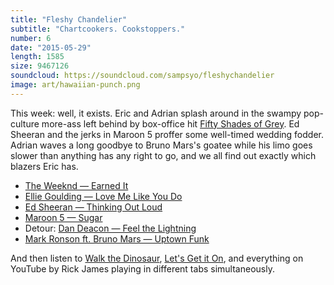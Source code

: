 ```yaml
---
title: "Fleshy Chandelier"
subtitle: "Chartcookers. Cookstoppers."
number: 6
date: "2015-05-29"
length: 1585
size: 9467126
soundcloud: https://soundcloud.com/sampsyo/fleshychandelier
image: art/hawaiian-punch.png
---
```

This week: well, it exists. Eric and Adrian splash around in the swampy pop-culture more-ass left behind by box-office hit [Fifty Shades of Grey](http://www.imdb.com/title/tt2322441/). Ed Sheeran and the jerks in Maroon 5 proffer some well-timed wedding fodder. Adrian waves a long goodbye to Bruno Mars's goatee while his limo goes slower than anything has any right to go, and we all find out exactly which blazers Eric has.

* [The Weeknd — Earned It](http://youtu.be/waU75jdUnYw)
* [Ellie Goulding — Love Me Like You Do](https://youtu.be/AJtDXIazrMo)
* [Ed Sheeran — Thinking Out Loud](https://youtu.be/lp-EO5I60KA)
* [Maroon 5 — Sugar](https://youtu.be/09R8_2nJtjg)
* Detour: [Dan Deacon — Feel the Lightning](https://youtu.be/kK-1axSGkXc)
* [Mark Ronson ft. Bruno Mars — Uptown Funk](https://youtu.be/OPf0YbXqDm0)

And then listen to [Walk the Dinosaur](https://www.youtube.com/watch?v=zYKupOsaJmk), [Let's Get it On](https://www.youtube.com/watch?v=BKPoHgKcqag), and everything on YouTube by Rick James playing in different tabs simultaneously.
